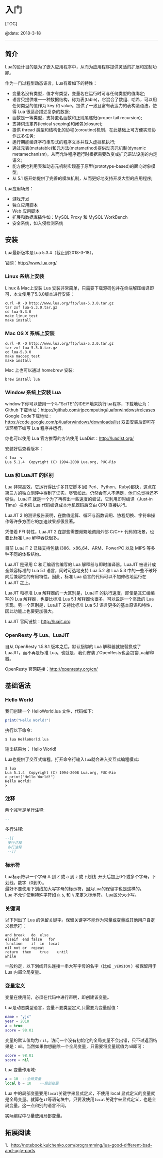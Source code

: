 ﻿# 入门

[TOC]

@date: 2018-3-18

---




## 简介

Lua的设计目的是为了嵌入应用程序中，从而为应用程序提供灵活的扩展和定制功能。  

作为一门过程型动态语言，Lua有着如下的特性：

- 变量名没有类型，值才有类型，变量名在运行时可与任何类型的值绑定;
- 语言只提供唯一一种数据结构，称为表(table)，它混合了数组、哈希，可以用任何类型的值作为 key 和 value。提供了一致且富有表达力的表构造语法，使得 Lua 很适合描述复杂的数据;
- 函数是一等类型，支持匿名函数和正则尾递归(proper tail recursion);
- 支持词法定界(lexical scoping)和闭包(closure);
- 提供 thread 类型和结构化的协程(coroutine)机制，在此基础上可方便实现协作式多任务;
- 运行期能编译字符串形式的程序文本并载入虚拟机执行;
- 通过元表(metatable)和元方法(metamethod)提供动态元机制(dynamic metamechanism)，从而允许程序运行时根据需要改变或扩充语法设施的内定语义;
- 能方便地利用表和动态元机制实现基于原型(prototype-based)的面向对象模型;
- 从 5.1 版开始提供了完善的模块机制，从而更好地支持开发大型的应用程序;


Lua应用场景：
- 游戏开发
- 独立应用脚本
- Web 应用脚本
- 扩展和数据库插件如：MySQL Proxy 和 MySQL WorkBench
- 安全系统，如入侵检测系统

## 安装

Lua最新版本是Lua 5.3.4（截止到2018-3-18）。  

官网：http://www.lua.org/

### Linux 系统上安装

Linux & Mac上安装 Lua 安装非常简单，只需要下载源码包并在终端解压编译即可，本文使用了5.3.0版本进行安装：
```
curl -R -O http://www.lua.org/ftp/lua-5.3.0.tar.gz
tar zxf lua-5.3.0.tar.gz
cd lua-5.3.0
make linux test
make install
```

### Mac OS X 系统上安装

```
curl -R -O http://www.lua.org/ftp/lua-5.3.0.tar.gz
tar zxf lua-5.3.0.tar.gz
cd lua-5.3.0
make macosx test
make install
```

Mac 上也可以通过 homebrew 安装:
```
brew install lua
```

### Window 系统上安装 Lua

window下你可以使用一个叫"SciTE"的IDE环境来执行lua程序，下载地址为：
Github 下载地址：https://github.com/rjpcomputing/luaforwindows/releases
Google Code下载地址 : https://code.google.com/p/luaforwindows/downloads/list
双击安装后即可在该环境下编写 Lua 程序并运行。

你也可以使用 Lua 官方推荐的方法使用 LuaDist：http://luadist.org/

安装好后查看版本：
```
$ lua -v
Lua 5.1.4  Copyright (C) 1994-2008 Lua.org, PUC-Rio
```

### Lua 和 LuaJIT 的区别

Lua 非常高效，它运行得比许多其它脚本(如 Perl、Python、Ruby)都快，这点在第三方的独立测评中得到了证实。尽管如此，仍然会有人不满足，他们总觉得还不够快。LuaJIT 就是一个为了再榨出一些速度的尝试，它利用即时编译（Just-in Time）技术把 Lua 代码编译成本地机器码后交由 CPU 直接执行。  

LuaJIT 2 的测评报告表明，在数值运算、循环与函数调用、协程切换、字符串操作等许多方面它的加速效果都很显著。  

凭借着 FFI 特性，LuaJIT 2 在那些需要频繁地调用外部 C/C++ 代码的场景，也要比标准 Lua 解释器快很多。  

目前 LuaJIT 2 已经支持包括 i386、x86_64、ARM、PowerPC 以及 MIPS 等多种不同的体系结构。

LuaJIT 是采用 C 和汇编语言编写的 Lua 解释器与即时编译器。LuaJIT 被设计成全兼容标准的 Lua 5.1 语言，同时可选地支持 Lua 5.2 和 Lua 5.3 中的一些不破坏向后兼容性的有用特性。因此，标准 Lua 语言的代码可以不加修改地运行在 LuaJIT 之上。  

LuaJIT 和标准 Lua 解释器的一大区别是，LuaJIT 的执行速度，即使是其汇编编写的 Lua 解释器，也要比标准 Lua 5.1 解释器快很多，可以说是一个高效的 Lua 实现。另一个区别是，LuaJIT 支持比标准 Lua 5.1 语言更多的基本原语和特性，因此功能上也要更加强大。

LuaJIT 官网链接：http://luajit.org

### OpenResty 与 Lua、LuaJIT

自从 OpenResty 1.5.8.1 版本之后，默认捆绑的 Lua 解释器就被替换成了 LuaJIT，而不再是标准 Lua。也就是，我们安装了OpenResty也会包含Lua解释器。

OpenResty 官网链接：http://openresty.org/cn/

##  基础语法

### Hello World

我们创建一个 HelloWorld.lua 文件，代码如下:

``` lua
print("Hello World!")
```

执行以下命令:
```
$ lua HelloWorld.lua
```
输出结果为：
Hello World!

Lua也提供了交互式编程。打开命令行输入`lua`就会进入交互式编程模式:
```
$ lua
Lua 5.1.4  Copyright (C) 1994-2008 Lua.org, PUC-Rio
> print("Hello World!")
Hello World!
>
```

### 注释

两个减号是单行注释:
``` lua
--
```

多行注释:
``` lua
--[[
 多行注释
 多行注释
 --]]
```
 
### 标示符

Lua标示符以一个字母 A 到 Z 或 a 到 z 或下划线`_`开头后加上0个或多个字母，下划线，数字（0到9）。  
最好不要使用下划线加大写字母的标示符，因为Lua的保留字也是这样的。   
Lua 不允许使用特殊字符如 `@`, `$`, 和 `%` 来定义标示符。 
Lua区分大小写。

### 关键词

以下列出了 Lua 的保留关键字。保留关键字不能作为常量或变量或其他用户自定义标示符：
```
and	break	do	else
elseif	end	false	for
function	if	in	local
nil	not	or	repeat
return	then	true	until
while		
```	
一般约定，以下划线开头连接一串大写字母的名字（比如 `_VERSION` ）被保留用于 Lua 内部全局变量。  
 
 
### 变量定义

变量在使用前，必须在代码中进行声明，即创建该变量。  

Lua是动态类型语言，变量不要类型定义,只需要为变量赋值：

``` lua
name = "yjc"
year = 2018
a = true
score = 98.01
```

变量的默认值均为 `nil`。访问一个没有初始化的全局变量不会出错，只不过返回结果是：nil。当然如果你想删除一个全局变量，只需要将变量赋值为nil即可：
``` lua
score = 98.01
score = nil
```

Lua 变量作用域:
``` lua
a = 10	--全局变量
local b = 10 	--局部变量
```

Lua 中的局部变量要用`local`关键字来显式定义，不使用 local 显式定义的变量就是全局变量。就算在`if`等语句块中，只要没使用`local`关键字来显式定义，也是全局变量，这一点和别的语言不同。  

实际编程中尽量使用局部变量。


## 拓展阅读
1、http://notebook.kulchenko.com/programming/lua-good-different-bad-and-ugly-parts





